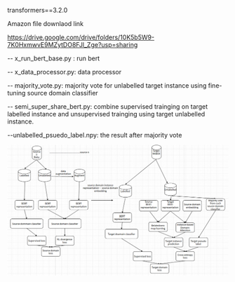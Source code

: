 transformers==3.2.0

Amazon file downlaod link

https://drive.google.com/drive/folders/10K5b5W9-7K0HxmwvE9MZytDO8FJl_Zge?usp=sharing


-- x_run_bert_base.py : run bert 

-- x_data_processor.py: data processor

-- majority_vote.py: majority vote for unlabelled target instance using fine-tuning source domain classifier 

-- semi_super_share_bert.py: combine supervised trainging on target labelled instance and unsupervised trainging using target unlabelled instance.

--unlabelled_psuedo_label.npy: the result after majority vote

![image](https://github.com/isaacaaa/final_cross_domain_uda/blob/main/pasted%20image%200.png)


